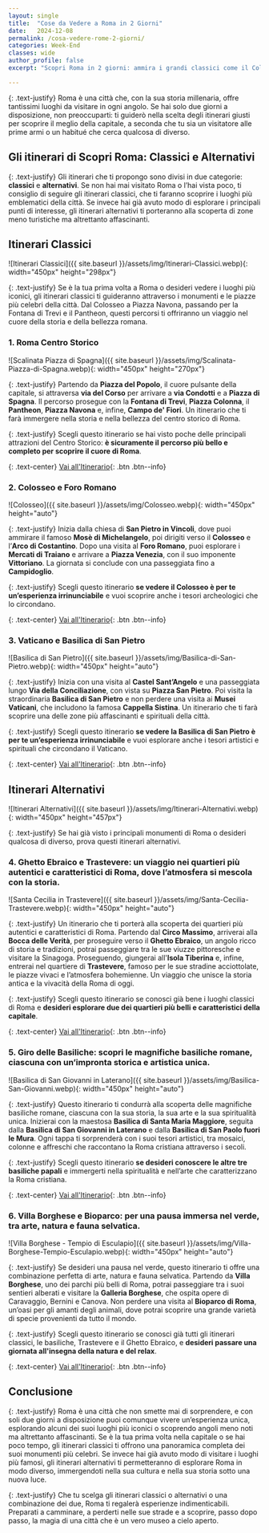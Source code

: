 ```yaml
---
layout: single
title:  "Cose da Vedere a Roma in 2 Giorni"
date:   2024-12-08
permalink: /cosa-vedere-rome-2-giorni/
categories: Week-End
classes: wide
author_profile: false
excerpt: "Scopri Roma in 2 giorni: ammira i grandi classici come il Colosseo e la Basilica di San Pietro, ma esplora anche lati inaspettati tra i vicoli di Trastevere e il quartiere Coppedè, per un viaggio tra storia, arte e autenticità."

---
```


{: .text-justify}
Roma è una città che, con la sua storia millenaria, offre tantissimi luoghi da visitare in ogni angolo. Se hai solo due giorni a disposizione, non preoccuparti: ti guiderò nella scelta degli itinerari giusti per scoprire il meglio della capitale, a seconda che tu sia un visitatore alle prime armi o un habitué che cerca qualcosa di diverso.

## Gli itinerari di Scopri Roma: Classici e Alternativi

{: .text-justify}
Gli itinerari che ti propongo sono divisi in due categorie: **classici** e **alternativi**. Se non hai mai visitato Roma o l’hai vista poco, ti consiglio di seguire gli itinerari classici, che ti faranno scoprire i luoghi più emblematici della città. Se invece hai già avuto modo di esplorare i principali punti di interesse, gli itinerari alternativi ti porteranno alla scoperta di zone meno turistiche ma altrettanto affascinanti.

## Itinerari Classici

![Itinerari Classici]({{ site.baseurl }}/assets/img/Itinerari-Classici.webp){: width="450px" height="298px"}

{: .text-justify}
Se è la tua prima volta a Roma o desideri vedere i luoghi più iconici, gli itinerari classici ti guideranno attraverso i monumenti e le piazze più celebri della città. Dal Colosseo a Piazza Navona, passando per la Fontana di Trevi e il Pantheon, questi percorsi ti offriranno un viaggio nel cuore della storia e della bellezza romana.

### 1. Roma Centro Storico

![Scalinata Piazza di Spagna]({{ site.baseurl }}/assets/img/Scalinata-Piazza-di-Spagna.webp){: width="450px" height="270px"}

{: .text-justify}
Partendo da **Piazza del Popolo**, il cuore pulsante della capitale, si attraversa **via del Corso** per arrivare a **via Condotti** e a **Piazza di Spagna**. Il percorso prosegue con la **Fontana di Trevi**, **Piazza Colonna**, il **Pantheon**, **Piazza Navona** e, infine, **Campo de' Fiori**. Un itinerario che ti farà immergere nella storia e nella bellezza del centro storico di Roma.

{: .text-justify}
Scegli questo itinerario se hai visto poche delle principali attrazioni del Centro Storico: **è sicuramente il percorso più bello e completo per scoprire il cuore di Roma**.

{: .text-center}
[Vai all'Itinerario](https://www.scopriroma.it/roma-centro-storico/){: .btn .btn--info}

### 2. Colosseo e Foro Romano

![Colosseo]({{ site.baseurl }}/assets/img/Colosseo.webp){: width="450px" height="auto"}

{: .text-justify}
Inizia dalla chiesa di **San Pietro in Vincoli**, dove puoi ammirare il famoso **Mosè di Michelangelo**, poi dirigiti verso il **Colosseo** e l’**Arco di Costantino**. Dopo una visita al **Foro Romano**, puoi esplorare i **Mercati di Traiano** e arrivare a **Piazza Venezia**, con il suo imponente **Vittoriano**. La giornata si conclude con una passeggiata fino a **Campidoglio**.

{: .text-justify}
Scegli questo itinerario **se vedere il Colosseo è per te un’esperienza irrinunciabile** e vuoi scoprire anche i tesori archeologici che lo circondano.

{: .text-center}
[Vai all'Itinerario](https://www.scopriroma.it/roma-colosseo-foro-romano/){: .btn .btn--info}

### 3. Vaticano e Basilica di San Pietro

![Basilica di San Pietro]({{ site.baseurl }}/assets/img/Basilica-di-San-Pietro.webp){: width="450px" height="auto"}

{: .text-justify}
Inizia con una visita al **Castel Sant’Angelo** e una passeggiata lungo **Via della Conciliazione**, con vista su **Piazza San Pietro**. Poi visita la straordinaria **Basilica di San Pietro** e non perdere una visita ai **Musei Vaticani**, che includono la famosa **Cappella Sistina**. Un itinerario che ti farà scoprire una delle zone più affascinanti e spirituali della città.

{: .text-justify}
Scegli questo itinerario **se vedere la Basilica di San Pietro è per te un’esperienza irrinunciabile** e vuoi esplorare anche i tesori artistici e spirituali che circondano il Vaticano.

{: .text-center}
[Vai all'Itinerario](https://www.scopriroma.it/vaticano-basilica-san-pietro/){: .btn .btn--info}

## Itinerari Alternativi

![Itinerari Alternativi]({{ site.baseurl }}/assets/img/Itinerari-Alternativi.webp){: width="450px" height="457px"}

{: .text-justify}
Se hai già visto i principali monumenti di Roma o desideri qualcosa di diverso, prova questi itinerari alternativi.

### 4. Ghetto Ebraico e Trastevere: un viaggio nei quartieri più autentici e caratteristici di Roma, dove l’atmosfera si mescola con la storia.

![Santa Cecilia in Trastevere]({{ site.baseurl }}/assets/img/Santa-Cecilia-Trastevere.webp){: width="450px" height="auto"}

{: .text-justify}
Un itinerario che ti porterà alla scoperta dei quartieri più autentici e caratteristici di Roma. Partendo dal **Circo Massimo**, arriverai alla **Bocca delle Verità**, per proseguire verso il **Ghetto Ebraico**, un angolo ricco di storia e tradizioni, potrai passeggiare tra le sue viuzze pittoresche e visitare la Sinagoga. Proseguendo, giungerai all'**Isola Tiberina** e, infine, entrerai nel quartiere di **Trastevere**, famoso per le sue stradine acciottolate, le piazze vivaci e l’atmosfera bohemienne. Un viaggio che unisce la storia antica e la vivacità della Roma di oggi.

{: .text-justify}
Scegli questo itinerario se conosci già bene i luoghi classici di Roma e **desideri esplorare due dei quartieri più belli e caratteristici della capitale**.

{: .text-center}
[Vai all'Itinerario](https://www.scopriroma.it/trastevere-ghetto-ebraico/){: .btn .btn--info}

### 5. Giro delle Basiliche: scopri le magnifiche basiliche romane, ciascuna con un’impronta storica e artistica unica.

![Basilica di San Giovanni in Laterano]({{ site.baseurl }}/assets/img/Basilica-San-Giovanni.webp){: width="450px" height="auto"}

{: .text-justify}
Questo itinerario ti condurrà alla scoperta delle magnifiche basiliche romane, ciascuna con la sua storia, la sua arte e la sua spiritualità unica. Inizierai con la maestosa **Basilica di Santa Maria Maggiore**, seguita dalla **Basilica di San Giovanni in Laterano** e dalla **Basilica di San Paolo fuori le Mura**. Ogni tappa ti sorprenderà con i suoi tesori artistici, tra mosaici, colonne e affreschi che raccontano la Roma cristiana attraverso i secoli.

{: .text-justify}
Scegli questo itinerario **se desideri conoscere le altre tre basiliche papali** e immergerti nella spiritualità e nell’arte che caratterizzano la Roma cristiana.

{: .text-center}
[Vai all'Itinerario](https://www.scopriroma.it/giro-basiliche/){: .btn .btn--info}

### 6. Villa Borghese e Bioparco: per una pausa immersa nel verde, tra arte, natura e fauna selvatica.

![Villa Borghese - Tempio di Esculapio]({{ site.baseurl }}/assets/img/Villa-Borghese-Tempio-Esculapio.webp){: width="450px" height="auto"}

{: .text-justify}
Se desideri una pausa nel verde, questo itinerario ti offre una combinazione perfetta di arte, natura e fauna selvatica. Partendo da **Villa Borghese**, uno dei parchi più belli di Roma, potrai passeggiare tra i suoi sentieri alberati e visitare la **Galleria Borghese**, che ospita opere di Caravaggio, Bernini e Canova. Non perdere una visita al **Bioparco di Roma**, un’oasi per gli amanti degli animali, dove potrai scoprire una grande varietà di specie provenienti da tutto il mondo.

{: .text-justify}
Scegli questo itinerario se conosci già tutti gli itinerari classici, le basiliche, Trastevere e il Ghetto Ebraico, e **desideri passare una giornata all'insegna della natura e del relax**.

{: .text-center}
[Vai all'Itinerario](https://www.scopriroma.it/villa-borghese-bioparco/){: .btn .btn--info}

## Conclusione

{: .text-justify}
Roma è una città che non smette mai di sorprendere, e con soli due giorni a disposizione puoi comunque vivere un’esperienza unica, esplorando alcuni dei suoi luoghi più iconici o scoprendo angoli meno noti ma altrettanto affascinanti. Se è la tua prima volta nella capitale o se hai poco tempo, gli itinerari classici ti offrono una panoramica completa dei suoi monumenti più celebri. Se invece hai già avuto modo di visitare i luoghi più famosi, gli itinerari alternativi ti permetteranno di esplorare Roma in modo diverso, immergendoti nella sua cultura e nella sua storia sotto una nuova luce.

{: .text-justify}
Che tu scelga gli itinerari classici o alternativi o una combinazione dei due, Roma ti regalerà esperienze indimenticabili. Preparati a camminare, a perderti nelle sue strade e a scoprire, passo dopo passo, la magia di una città che è un vero museo a cielo aperto.
